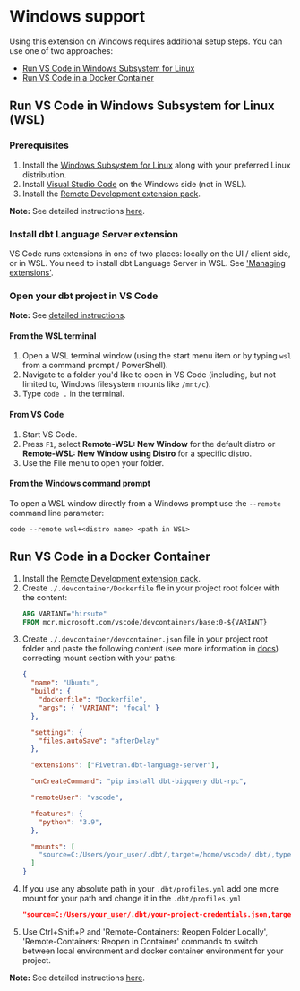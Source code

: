 # Windows support

Using this extension on Windows requires additional setup steps. You can use one of two approaches:

- [Run VS Code in Windows Subsystem for Linux](#wsl)
- [Run VS Code in a Docker Container](#docker)

## <a name="wsl"></a>Run VS Code in Windows Subsystem for Linux (WSL)

### Prerequisites

1. Install the [Windows Subsystem for Linux](https://docs.microsoft.com/windows/wsl/install-win10) along with your preferred Linux distribution.
1. Install [Visual Studio Code](https://code.visualstudio.com/) on the Windows side (not in WSL).
1. Install the [Remote Development extension pack](https://aka.ms/vscode-remote/download/extension).

**Note:** See detailed instructions [here](https://code.visualstudio.com/docs/remote/wsl#_getting-started).

### Install dbt Language Server extension

VS Code runs extensions in one of two places: locally on the UI / client side, or in WSL. You need to install dbt Language Server in WSL. See ['Managing extensions'](https://code.visualstudio.com/docs/remote/wsl#_managing-extensions).

### Open your dbt project in VS Code
**Note:** See [detailed instructions](https://code.visualstudio.com/docs/remote/wsl#_open-a-remote-folder-or-workspace).

#### From the WSL terminal
1. Open a WSL terminal window (using the start menu item or by typing ```wsl``` from a command prompt / PowerShell).
1. Navigate to a folder you'd like to open in VS Code (including, but not limited to, Windows filesystem mounts like ```/mnt/c```).
1. Type ```code .``` in the terminal.

#### From VS Code
1. Start VS Code.
1. Press ```F1```, select **Remote-WSL: New Window** for the default distro or **Remote-WSL: New Window using Distro** for a specific distro.
1. Use the File menu to open your folder.

#### From the Windows command prompt
To open a WSL window directly from a Windows prompt use the ```--remote``` command line parameter:
```
code --remote wsl+<distro name> <path in WSL>
```

## <a name="docker"></a>Run VS Code in a Docker Container

1. Install the [Remote Development extension pack](https://aka.ms/vscode-remote/download/extension).
1. Create `./.devcontainer/Dockerfile` fle  in your project root folder with the content:
    ```dockerfile
    ARG VARIANT="hirsute"
    FROM mcr.microsoft.com/vscode/devcontainers/base:0-${VARIANT}
    ```
1. Create `./.devcontainer/devcontainer.json` file in your project root folder and paste the following content (see more information in [docs](https://aka.ms/devcontainer.json)) correcting mount section with your paths:
    ```json
    {
      "name": "Ubuntu",
      "build": {
        "dockerfile": "Dockerfile",
        "args": { "VARIANT": "focal" }
      },

      "settings": {
        "files.autoSave": "afterDelay"
      },

      "extensions": ["Fivetran.dbt-language-server"],

      "onCreateCommand": "pip install dbt-bigquery dbt-rpc",

      "remoteUser": "vscode",

      "features": {
        "python": "3.9",
      },

      "mounts": [
        "source=C:/Users/your_user/.dbt/,target=/home/vscode/.dbt/,type=bind,readonly",
      ]
    }
    ```
1. If you use any absolute path in your `.dbt/profiles.yml` add one more mount for your path and change it in the `.dbt/profiles.yml`
    ```json
    "source=C:/Users/your_user/.dbt/your-project-credentials.json,target=/Users/user/.dbt/your-project-credentials.json,type=bind,readonly",
    ```
1. Use Ctrl+Shift+P and 'Remote-Containers: Reopen Folder Locally', 'Remote-Containers: Reopen in Container' commands to switch between local environment and docker container environment for your project.

**Note:** See detailed instructions [here](https://code.visualstudio.com/docs/remote/containers).

